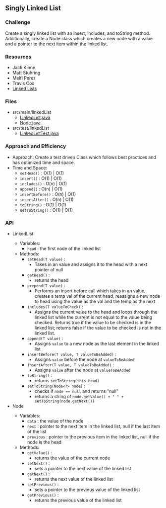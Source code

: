 ## Singly Linked List

### Challenge
Create a singly linked list with an insert, includes, and toString method. Additionally, create a Node class which creates a new node with a value and a pointer to the next item within the linked list.

### Resources
* Jack Kinne
* Matt Stuhring
* Melfi Perez
* Travis Cox
* [Linked Lists](https://www.cs.cmu.edu/~adamchik/15-121/lectures/Linked%20Lists/linked%20lists.html)

### Files
* src/main/linkedList
  * [LinkedList.java](../code401challenges/src/main/java/linkedList/LinkedList.java)
  * [Node.java](../code401challenges/src/main/java/linkedList/Node.java)
* src/test/linkedList
  * [LinkedListTest.java](../code401challenges/src/test/java/linkedList/LinkedListTest.java)

### Approach and Efficiency
* Approach: Create a test driven Class which follows best practices and has optimized time and space.
* Time and Space:
  * `setHead()` : O(1) | O(1)
  * `insert()` : O(1) | O(1)
  * `includes()` : O(n) | O(1)
  * `append()` : O(n) | O(1)
  * `insertBefore()` : O(n) | O(1)
  * `insertAfter()` : O(n) | O(1)
  * `toString()` : O(1) | O(1)
  * `setToString()` : O(1) | O(1)

### API
* LinkedList<T>
  * Variables:
    * `head` : the first node of the linked list
  * Methods:
    * `setHead(T value)` :
      * Takes in an value and assigns it to the head with a next pointer of null
    * `getHead()` :
      * returns the head
    * `prepend(T value)` :
      * Performs an insert before call which takes in an value, creates a temp val of the current head, reassigns a new node to head using the value as the val and the temp as the next
    * `includes(T valueToCheck)` :
      * Assigns the current value to the head and loops through the linked list while the current is not equal to the value being checked. Returns true if the value to be checked is in the linked list; returns false if the value to be checked is not in the linked list.
    * `append(T value)` :
      * Assigns `value` to a new node as the last element in the linked list
    * `insertBefore(T value, T valueToBeAdded)` :
      * Assigns `value` before the node at `valueToBeAdded`
    * `insertAfter(T value, T valueToBeAdded)` :
      * Assigns `value` after the node at `valueToBeAdded`
    * `toString()` :
      * returns `setToString(this.head)`
    * `setToString(Node<?> node)` :
      * checks if `node == null` and returns "null"
      * returns a string of `node.getValue() + " " + setToString(node.getNext())`
* Node<T>
  * Variables:
    * `data` : the value of the node
    * `next` : pointer to the next item in the linked list, null if the last item of the list
    * `previous` : pointer to the previous item in the linked list, null if the node is the head
  * Methods:
    * `getValue()` :
      * returns the value of the current node
    * `setNext()` :
      * sets a pointer to the next value of the linked list
    * `getNext()` :
      * returns the next value of the linked list
    * `setPrevious()` :
      * sets a pointer to the previous value of the linked list
    * `getPrevious()` :
      * returns the previous value of the linked list
